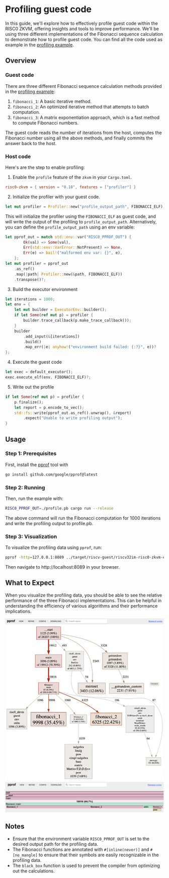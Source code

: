 # Profiling guest code

In this guide, we'll explore how to effectively profile guest code within the RISC0 ZKVM, offering insights and tools to improve performance.
We'll be using three different implementations of the Fibonacci sequence calculation to demonstrate how to profile guest code. 
You can find all the code used as example in the [profiling example].

## Overview

### Guest code

There are three different Fibonacci sequence calculation methods provided in the [profiling example]:

1. `fibonacci_1`: A basic iterative method.
2. `fibonacci_2`: An optimized iterative method that attempts to batch computation.
3. `fibonacci_3`: A matrix exponentiation approach, which is a fast method to compute Fibonacci numbers.

The guest code reads the number of iterations from the host, computes the Fibonacci number using all the above methods, and finally commits the answer back to the host.

### Host code

Here's are the step to enable profiling:

1. Enable the `profile` feature of the `zkvm` in your `Cargo.toml`.
```toml
risc0-zkvm = { version = "0.18", features = ["profiler"] }
```
2. Initialize the profiler with your guest code.
```rust
let mut profiler = Profiler::new("profile_output_path", FIBONACCI_ELF);
```
This will initialize the profiler using the `FIBONACCI_ELF` as guest code, and will write the output of the profiling to `profile_output_path`.
Alternatively, you can define the `profile_output_path` using an env variable:
```rust
let pprof_out = match std::env::var("RISC0_PPROF_OUT") {
        Ok(val) => Some(val),
        Err(std::env::VarError::NotPresent) => None,
        Err(e) => bail!("malformed env var: {}", e),
    };
let mut profiler = pprof_out
    .as_ref()
    .map(|path| Profiler::new(&path, FIBONACCI_ELF))
    .transpose()?;
```
3. Build the executor environment
```rust
let iterations = 1000;
let env = {
    let mut builder = ExecutorEnv::builder();
    if let Some(ref mut p) = profiler {
        builder.trace_callback(p.make_trace_callback());
    }
    builder
        .add_input(&[iterations])
        .build()
        .map_err(|e| anyhow!("environment build failed: {:?}", e))?
};
```
4. Execute the guest code
```rust
let exec = default_executor();
exec.execute_elf(env, FIBONACCI_ELF)?;
```
5. Write out the profile
```rust
if let Some(ref mut p) = profiler {
    p.finalize();
    let report = p.encode_to_vec();
    std::fs::write(pprof_out.as_ref().unwrap(), &report)
        .expect("Unable to write profiling output");
}
```

## Usage

### Step 1: Prerequisites
First, install the [pprof] tool with
```bash
go install github.com/google/pprof@latest
```

### Step 2: Running
Then, run the example with:
```bash
RISC0_PPROF_OUT=./profile.pb cargo run --release
```

The above command will run the Fibonacci computation for 1000 iterations and write the profiling output to profile.pb.

### Step 3: Visualization
To visualize the profiling data using `pprof`, run:
```bash
pprof -http=127.0.0.1:8089 ../target/riscv-guest/riscv32im-risc0-zkvm-elf/release/fibonacci profile.pb
```

Then navigate to http://localhost:8089 in your browser.

## What to Expect
When you visualize the profiling data, you should be able to see the relative performance of the three Fibonacci implementations. 
This can be helpful in understanding the efficiency of various algorithms and their performance implications.

![Graph](../../img/profiling_graph.png)
![Flamegraph](../../img/profiling_flamegraph.png)

## Notes
- Ensure that the environment variable `RISC0_PPROF_OUT` is set to the desired output path for the profiling data.
- The Fibonacci functions are annotated with `#[inline(never)]` and `#[no_mangle]` to ensure that their symbols are easily recognizable in the profiling data.
- The `black_box` function is used to prevent the compiler from optimizing out the calculations.

[profiling example]: https://github.com/risc0/risc0/examples/profiling
[pprof]: https://github.com/google/pprof
[cycle count]: ../../terminology.md#clock-cycles
[datasheet]: https://dev.risczero.com/datasheet.pdf
[execution]: ../../terminology.md#execute
[install-toolchain]: ../install.md
[proving]: ../../terminology.md#prover
[risc0 repository]: https://github.com/risc0/risc0
